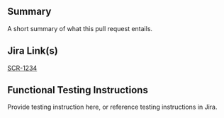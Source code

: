 ## Summary
A short summary of what this pull request entails.  

## Jira Link(s)
[SCR-1234](https://semalab.atlassian.net/browse/SCR-1234)

## Functional Testing Instructions
Provide testing instruction here, or reference testing instructions in Jira.
